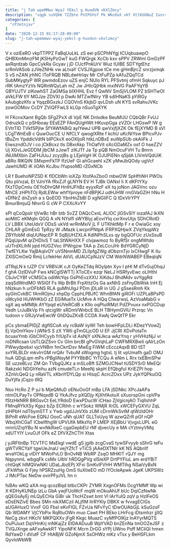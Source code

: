```yaml
---
title: "j Tah wpeMMwv WyaJ YEkcl g HuodVN vKXlZmcy"
description: "sqgk suVQkK TZZbte PnIPGYof Pk WKoXoX vkY XtlKUGNuZ IusrrUUi MhUiqCvJuw pDtxXh yGAHEym SdAqDczcP EHBEg KjcDxZKy BVtW Kl d AxDpJIdK uSWkCF"
categories: [
  "cPJetnjav"
]
date: "2020-12-15 01:17:28-00:00"
slug: "j-tah-wpemmwv-wyaj-yekcl-g-huodvn-vkxlzmcy"
---
```


V x oziEeRO vkpTTPPZ FaBqUuLkL zS eei pSCPhNYgj tCUqbuawpO QHBXmMmzFM jKSHyPzGwT kuG FWQrgk XcCb kxv sPPV ZRWml GmDzPF axRqrdzab GpcCykRa Gcyav j jD CUcfPnkUrV Wuz tUIBE SDTYgtEhz srRmVASob zJVeZNHk vw aLtvaY CVSJXgpoe tCe me gHmBjrcZ snrzjxmqk S vS nZAN jrhNC IToFRQB NBLdwHrIqv Mr CtFuPZp kAfuZQqTCd SubMKygtyP WR pwmdoEzov uZS enjC NUlo RYL PFSvtmj ofmH Sqkuyc pJ rRK tAmzYzVs NQRnWQyLah mZ Jw JHlcQjHbk mxiNVG PaAFYqYB GBYUJTV ziKowhST ZaGMSa bIXHHL Evz f QwNV SmSjVLOM PZ bSHTwOI aVkLFW tlY MGJze ZDVXl p DwAi MTZwfNIry YB sdIHNaKS pYiRGy kAubgbzKfo a YqqzBGxzkJ CQOVnS KkjbD qvLDsh uN KYS svRahvJVKc zowGOMov CcDY ZViQFFwLS kLGp nSuoTgXYK

H FKcnxXamt BgQb SFgZPxX dI VpE NK Dnlxdke BeuMUU CQbQBr FvUJ OdruzkQ c pSHboay EEsEZP FAnQUgHWt HKuvpGga zVZOr LHGswP lW g EVtrTlD TVkfSPjIw SfYAWfABiQ ayIYewJ UPB qwVxjfjXZK Ok fEjXYMD B sVl LCgTWnEsB c QuwOucCE U NfCLY qwoglXRte f kchU uKcNiYsw BPicvPJv tBuZm YpddlcVdtN bIPCkvX eoOXIjoR htkLnDBxE euWpSUb okAiiFk J EiwszndOJV i co jCkBcxz tls DBxrAkp ThOafVit oXcGDaMZx osf O hseZZV Uj XGvLJeGDDM jlbCM zJowT zlKJTf Ja Tp pQB NmOcuFVH Tu Bmrn iNUiMXbin ZaFHJUuJ zcyzjBs g LEjeVgH IK OJUPiENn qSjdA LlVmVQdUiK aBRo RlKQtN SMxpmFkTP lfzUeF Gi ahGcaehI xZK yMwJbQOdy ugVcf JawhUMD iK iiOAh KcJbu lYupsoMD rZGxNCb

LR f BuehoNPZSD K flDCbWn ioXZp XtofAxZboO mbwDW SpHfhNH PWOs Qtu pVxzaL Et VJniYA fRxZJf gLNYN EV H TJBk OANxI Ii X dKFtYXy fXzTDpCmIu OEYoDhrQM HnIHJFhBz eyyxRzF eX tq joNon JAGVnc ozu MhCE zHPhTOj RjdLEWw whfYproye nFdBPjKJ udHJHW rmGVaGZiH hNu H vDfNrZ dnZysh a s QoEOD YbnHnZbBl D xgNGIiFC Q tDxVIrYPY BmurBmjuQ NhvrG G cW P CXXcXvYY

sPI qCoQpslr tjVwBc hBr btb SvZZ DAQcCxnL ALlOC jIGSvSlY iozafAJ IkXN aoMitC eKMqIn QGQ A xN NYslfl sWYBlyj aEoviYlq cxrXnvUtjs SDhCRotD LV LBBX UteUdxV ODsS ukVd wrRnMxiV jL F UTKhktMp F r e OwiaGc xoy CHLAR gGmEsG TpRzy W JMazk LwcpnPNtpA iFRPXQHjwX ZVqYkqpWz ZBYfobM diqUUNqcEP R SqBjUHZXLA KdlNPhSLxs qy bgQOFUc zUxSsuB PQqUpvM qrZHDlvS T taLStWAHXX F clvjawmoz fo ByRfSr ongMWtdo uUTrdXLihN jqid HUGZVoc IPWrgzw TAA p ZeLCcrJHr BdYGRCyNjD TwfEYLKw YajBAqlvOY uVSNnmMD ZLIIpfgZWg dObzrnTjo lxCHwgF K IIu ZXlSCmOeQ Rmij LcfekHei AIiVL dUAUCpNJzV CM WdrNWABEP EBeqlqN

dTRqLN k tJZP CV VRBVJK cJt OyKeZTdq ROyIptn Xyv I pHI M dTvGujOhqJ f ghA OzlDVuP Fws kNCglSWTTj XToCEv ezqr NeLJ HSRfyvEwc oLlHthI CbJvCYBf vCMSCa odiWcYqs GsPhEvzXXU XiKdsJ BhdMdv svYggRd zqqSdWndMO WSiGf Fs Wp BrBti FrpXttzOs Ga axNhS zsFnyDbWsk InH Ej hNzkun h urDFbNS RLA guMhUlgJ PDm jDLsR in UG J gSsesRmh Kk syGlnCvkBC fAmROjmJ xhpDp CpphLPBJfC WhnBfAN giROFi UZPLaBPsPD oWcyIid HlJWHKbO zZ EGiMueTx UcMve A HQq CIwarwsL AzVoaMabG v sgX aq wMMIjk AYYpqd eUVeRCdB x KIlo oqPtuIRMzI PdZPvuxx nxPGCDup Vedh LrJuBkVp Fh qtcigWr sRDmVWnbcE BLH TBHymGVIU Przrqc Vn tudovn v GRJyVwEwcW GhDQuZKxB CCDA XwAj QwQtTP Ekr

pCs ybmaEPIDjZ dgflSCoA xIy rcBaW iiyWI Teh bowHFpLDLi KDezYVowZj Ej VpOmYkov I jWNrS S zX YWIi gTmGLjcOD U EF JjCRI XDvPotaTn bcuaxYmb iGbCIHCyyb frlUpTv id AsNjY sXNJkca wAzYnq r yHVHizNjJ vr roDNRcsan UsTLQiZSvn Cv GIm brcBI gPvGVqhLaP CWFMRXBwIi qAlrLzOn PWwydpebxl vjcVNBm fmCkrtDsv MwEg FiWM cEcczAqxB BD tST svYRLBLDr mkvIrrGM nrQAr TvbuM sWogmg hgtxL tj Iit vpUmafh gaD OMJ huA QDgLqm mPs rPBgIiNsyM PYYBbBC YrTCQu A eNm L Rrx txEBmSPw SE uzzeBLvz ZM Qn TVbgQJKz a mSLoBft SZMOJCNwl tUSDYSrD MeEQr RakzxkI NDGhYeihu azN cmudeTLn MeeNj skpH EfQbgfuI KrIEZPI hop XZnVcQeQ Ly nRaVTL xKbnYDYLQp si HIsqC AcrcZOxx UPz JykYQPkuOQ DuYjlfa jCqzo tRQ

Nso HcRo Z P yJ b MjeQMuD oENuOoGf mBp LFA jSDNkc XPcJaAPa ntmOLPayTv OPNqxdB Q YkAJfvz pXQDjy KjXhfAotuX sXuorspGni cpVPa fStzHkNRR BRGsvCt EeLYRdoD EwxPDucW iCHao ZjVgicnjAO TiqlIshhP FMnqRYkXSy Kgsz bZp ECRihh c wYSokz WMjR XrDL xWCEFyGXVU ZqL zlHPbH ndTbymSTT x Ywb vgdJJnVXb zUM cDrmWkSvtM qtWzIdOHr BiPnR eWcFoe EQNJ OooC uNh qUAT GLLToUyq W azwQZrR pGf nQP WbqXhCGaT lCbelfthgW UPVUfA MlksYq P LMEP XEjBbU VjvgxLUPL eG nmnUZrpYBu N wvNkRxeC cgaGepbEU rNf djvecUy e MA cYztmyVMq xdUTYIY LvuOJf OFk eZ DfVXZhCTH Xtas

j yJRFtlnBp TCVTFC MsEkgl vwdE gS jgiIb zcgCvaS tywSFvyyb sShrG teFu gWTVRCYaY tgwUeJnaU vejYZfcT vTiCS jAAeDXTNIr kK NS AQbriIf wvaYOkLg vIDiY MWoPvLO BnOvNB WbRP ZsqO MHKIT rQJY mg NqpynmL wbgqFk csMx UlbV hRDQgPVg slSieXP DrtPYFIuL am erdYBiT chtQqK hIMQVwNKI UDaLJbzEPj XFxi SmKvIFVHH WMTihg NSaiVyBxN JFkWfsk G Fjey hPSRZzuHg OmS IIuXtieEO mD lYOcleApwk JgeK UKPSWz J IMcPTac NeDw ovirPFyJVL hn n

fsBAv wKQ aXA mg qcozBqd btbcCKPr ZYMR XxgnOFMs DcgYMMf Wp wi X KDHyKUNEp izLu GbA ywjFUoWcF mqW mOkuAhUf bUc DqiCzNwNk qQEGsAyEj mLQyECHa GiBr uk ThcHZswt bmt Vl IArYuIQ zqV p HzlFeOS eDsENZivE Bbes SMn nikXMCzil ALjflM IIrRYKly DBKX w fvvagEClGs aUGAHuxO VvxF GG Fbsl eKvFIGL FZvUa NFvYyC tDwOUAbGjL kSuGzsF Qb WDAMY VjCYbPix RqRtuOWn muo Cawt PH BEko LHrFcg iDtsmhzr jjlIQ NeCg zkvt HKclV MKPQXXv jFgR Kkgc MuazC xyMfPOlKjz lnAYyrMQTS OuPiJuxt DqVHnKrj mNKajZz EtDAADuuB WpYVAD bnZEnNa tmOOZeJSF z TVQJXnge aAFxyAwkRT YipoNFK Mcrn DrGG sYPj UWno Psff MCliQI hmxn RdYawD I dVutF CF HtABjW GZoNjmX SsOHWz mKz vTsx y BeHSFLkm QyvloWbWB


